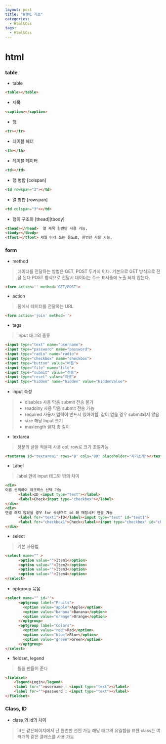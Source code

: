```yaml
---
layout: post
title: "HTML 기초"
categories:
  - Html&Css
tags:
  - Html&Css
---
```


# html
### table
* table

```html
<table></table>
```

* 제목

```html
<caption></caption>
```

* 행

```html
<tr></tr>
```

* 테이블 헤더

```html
<th></th>
```

* 테이블 데이터

```html
<td></td>
```

* 행 병합 [colspan]

```html
<td rowspan="3"></td>
```

* 열 병합 [rowspan]

```html
<td colspan="3"></td>
```

* 행의 구조화 [thead][tbody]

```html
<thead></rhead>  열 제목 한번만 사용 가능,
<tbody></tbody> 
<tfoot></tfoot> 제일 아래 쓰는 용도로, 한번만 사용 가능,
```

### form

* method
> 데이터를 전달하는 방법은 GET, POST 두가지 이다.
기본으로 GET 방식으로 전달 된다
POST 방식으로 전달시 데이터는 주소 표시줄에 노출 되지 않는다.

```html
<form action='' method='GET/POST'>
```
* action
>폼에서 데이터를 전달하는 URL

```html
<form action='join' method=''>
```

* tags
>Input 태그의 종류

```html
<input type="text" name="username">
<input type="password" name="password">
<input type="radio" name="radio">
<input type="checkbox" name="checkbox">
<input type="button" value="버튼">
<input type="file" name="file">
<input type="submit" value="전송">
<input type="reset" value="리셋">
<input type="hidden" name="hidden" value="hiddenValue">
```

* input 속성
>* disables 사용 막음 submit 전송 불가
>* readolny 사용 막음 submit 전송 가능 
>* required 사용자 입력이 반드시 있어야함. 값이 없을 경우 submit되지 않음
>* size 해당 Input 크기
>* maxlength 글자 총 길이

* textarea
>장문의 글을 적을때 사용
col, row로 크기 조절가능
```html
<textarea id="textarea1" rows="8" cols="80" placeholder="자기소개"></textarea>
```

* Label
>label 안에 input 태그와 밖의 차이

```html
<div>
이름 선택하여 체크박스 선택 가능
      <label>ID <input type="text"></label>
      <label>Check<input type="checkbox"></label>
</div>
<div>
연결 하지 않았을 경우 for 속성으로 id 와 매칭시켜 연결 가능
      <label for="text1">ID</label><input type="text" id="text1">
      <label for="checkbox1">Check</label><input type="checkbox" id="checkbox1">
</div>
```

* select
>기본 사용법

```html
<select name="" >
      <option value="">Item1</option>
      <option value="">Item2</option>
      <option value="">Item3</option>
      <option value="">Item4</option>
</select>
```

* optgroup 묶음

```html
<select name="" id="">
      <optgroup label="Fruits">
        <option value="apple">Apple</option>
        <option value="banana">Banana</option>
        <option value="orange">Orange</option>
      </optgroup>
      <optgroup label="Colors">
        <option value="red">Red</option>
        <option value="blue">Blue</option>
        <option value="green">Green</option>
      </optgroup>
</select>
```

* fieldset, legend
>틀을 만들어 준다

```html
<fieldset>
    <legend>Login</legend>
    <label for="">username : <input type="text"></label>
    <label for="">password : <input type="text"></label>
</fieldset>
```

### Class, ID
- class 와 id의 차이
>id는 같은페이지에서 단 한번만 선언 가능 해당 태그의 유일함을 표현
class는 여러개의 같은 클래스를 사용 가능